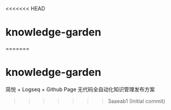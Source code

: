 <<<<<<< HEAD
# knowledge-garden
=======
# knowledge-garden
简悦 + Logseq + Github Page 无代码全自动化知识管理发布方案
>>>>>>> 3aaeab1 (Initial commit)
